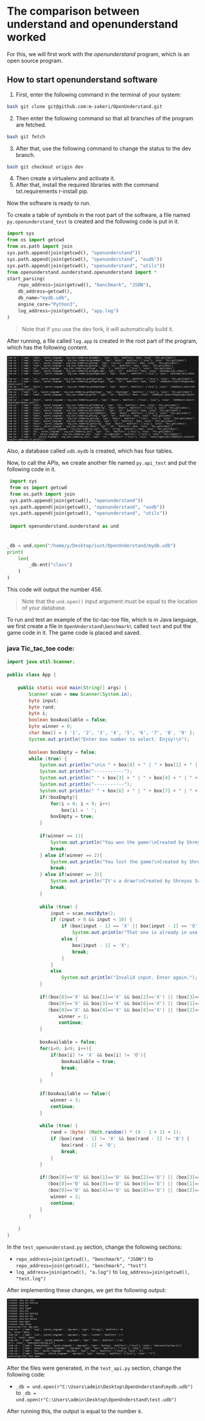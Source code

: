 # The comparison between understand and openunderstand worked

For this, we will first work with the _openunderstand_ program, which is an open source program.

## How to start openunderstand software

1. First, enter the following command in the terminal of your system:


```bash
bash git clone git@github.com:m-zakeri/OpenUnderstand.git
```

2. Then enter the following command so that all branches of the program are fetched.

```bash
bash git fetch
```

3. After that, use the following command to change the status to the dev branch.

```bash
bash git checkout origin dev

```

4. Then create a virtualenv and activate it.
5. After that, install the required libraries with the command txt.requirements r-install pip.

Now the software is ready to run.

To create a table of symbols in the root part of the software, a file named `py.openunderstand_test` is created and the following code is put in it.



```python 
import sys 
from os import getcwd 
from os.path import join 
sys.path.append(join(getcwd(), "openunderstand")) 
sys.path.append(join(getcwd(), "openunderstand", "oudb")) 
sys.path.append(join(getcwd(), "openunderstand", "utils")) 
from openunderstand.ounderstand.openunderstand import * 
start_parsing( 
    repo_address=join(getcwd(), "benchmark", "JSON"), 
    db_address=getcwd(), 
    db_name="mydb.udb", 
    engine_core="Python3", 
    log_address=join(getcwd(), "app.log") 
)
```

> Note that if you use the dev fork, it will automatically build it.

After running, a file called `log.app` is created in the root part of the program, which has the following content.

![log.app content](../pictures/HW_5_start_parser.JPG)


Also, a database called `udb.mydb` is created, which has four tables.

Now, to call the APIs, we create another file named `py.api_test` and put the following code in it.


```python
 import sys 
 from os import getcwd 
 from os.path import join 
 sys.path.append(join(getcwd(), "openunderstand")) 
 sys.path.append(join(getcwd(), "openunderstand", "oudb")) 
 sys.path.append(join(getcwd(), "openunderstand", "utils")) 

 import openunderstand.ounderstand as und 
 
 
_db = und.open("/home/y/Desktop/iust/OpenUnderstand/mydb.udb") 
print( 
    len( 
        _db.ent("class") 
    ) 
)
 ```



This code will output the number 456.

> Note that the `und.open()` input argument must be equal to the location of your database.


To run and test an example of the tic-tac-toe file, which is in Java language, we first create a file in `OpenUnderstand\benchmark\` called `test` and put the game code in it. The game code is placed and saved.


### java Tic_tac_toe code:
```java
import java.util.Scanner;

public class App {

    public static void main(String[] args) {
        Scanner scan = new Scanner(System.in);
        byte input;
        byte rand;
        byte i;
        boolean boxAvailable = false;
        byte winner = 0;
        char box[] = { '1', '2', '3', '4', '5', '6', '7', '8', '9' };
        System.out.println("Enter box number to select. Enjoy!\n");

        boolean boxEmpty = false;
        while (true) {
            System.out.println("\n\n " + box[0] + " | " + box[1] + " | " + box[2] + " ");
            System.out.println("-----------");
            System.out.println(" " + box[3] + " | " + box[4] + " | " + box[5] + " ");
            System.out.println("-----------");
            System.out.println(" " + box[6] + " | " + box[7] + " | " + box[8] + " \n");
            if(!boxEmpty){
                for(i = 0; i < 9; i++)
                    box[i] = ' ';
                boxEmpty = true;
            }

            if(winner == 1){
                System.out.println("You won the game!\nCreated by Shreyas Saha. Thanks for playing!");
                break;
            } else if(winner == 2){
                System.out.println("You lost the game!\nCreated by Shreyas Saha. Thanks for playing!");
                break;
            } else if(winner == 3){
                System.out.println("It's a draw!\nCreated by Shreyas Saha. Thanks for playing!");
                break;
            }

            while (true) {
                input = scan.nextByte();
                if (input > 0 && input < 10) {
                    if (box[input - 1] == 'X' || box[input - 1] == 'O')
                        System.out.println("That one is already in use. Enter another.");
                    else {
                        box[input - 1] = 'X';
                        break;
                    }
                }
                else
                    System.out.println("Invalid input. Enter again.");
            }

            if((box[0]=='X' && box[1]=='X' && box[2]=='X') || (box[3]=='X' && box[4]=='X' && box[5]=='X') || (box[6]=='X' && box[7]=='X' && box[8]=='X') ||
               (box[0]=='X' && box[3]=='X' && box[6]=='X') || (box[1]=='X' && box[4]=='X' && box[7]=='X') || (box[2]=='X' && box[5]=='X' && box[8]=='X') ||
               (box[0]=='X' && box[4]=='X' && box[8]=='X') || (box[2]=='X' && box[4]=='X' && box[6]=='X')){
                   winner = 1;
                   continue;
            }

            boxAvailable = false;
            for(i=0; i<9; i++){
                if(box[i] != 'X' && box[i] != 'O'){
                    boxAvailable = true;
                    break;
                }
            }

            if(boxAvailable == false){
                winner = 3;
                continue;
            }

            while (true) {
                rand = (byte) (Math.random() * (9 - 1 + 1) + 1);
                if (box[rand - 1] != 'X' && box[rand - 1] != 'O') {
                    box[rand - 1] = 'O';
                    break;
                }
            }

            if((box[0]=='O' && box[1]=='O' && box[2]=='O') || (box[3]=='O' && box[4]=='O' && box[5]=='O') || (box[6]=='O' && box[7]=='O' && box[8]=='O') ||
               (box[0]=='O' && box[3]=='O' && box[6]=='O') || (box[1]=='O' && box[4]=='O' && box[7]=='O') || (box[2]=='O' && box[5]=='O' && box[8]=='O') ||
               (box[0]=='O' && box[4]=='O' && box[8]=='O') || (box[2]=='O' && box[4]=='O' && box[6]=='O')){
                winner = 2;
                continue;
            }
        }

    }
}

```


In the `test_openunderstand.py` section, change the following sections:
- `repo_address=join(getcwd(), "benchmark", "JSON")` to `repo_address=join(getcwd(), "benchmark", "test")`
- `log_address=join(getcwd(), "a.log")` to `log_address=join(getcwd(), "test.log")`

After implementing these changes, we get the following output:

![Output](../pictures/HW_5_first_try.JPG)

After the files were generated, in the `test_api.py` section, change the following code:
- `_db = und.open(r"C:\Users\admin\Desktop\OpenUnderstand\mydb.udb")` to `_db = und.open(r"C:\Users\admin\Desktop\OpenUnderstand\test.udb")`

After running this, the output is equal to the number `6`.
